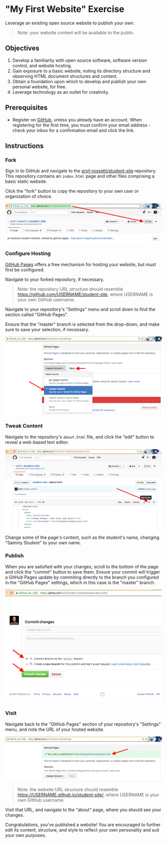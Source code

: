 # "My First Website" Exercise

Leverage an existing open source website to publish your own.

> Note: your website content will be available to the public.

## Objectives

  1. Develop a familiarity with open source software, software version control, and website hosting.
  2. Gain exposure to a basic website, noting its directory structure and observing HTML document structures and content.
  3. Obtain a foundation upon which to develop and publish your own personal website, for free.
  4. Leverage technology as an outlet for creativity.

## Prerequisites

  * Register on [GitHub](https://github.com/), unless you already have an account. When registering for the first time, you must confirm your email address - check your inbox for a confirmation email and click the link.

## Instructions

### Fork

Sign in to GitHub and navigate to the [prof-rossetti/student-site](https://github.com/prof-rossetti/student-site) repository. This repository contains an `index.html` page and other files comprising a basic static website.

Click the "fork" button to copy the repository to your own user or organization of choice.

![a screenshot of the repository with a red arrow pointing to the right side of the screen towards the fork button](step-1.png)

### Configure Hosting

[GitHub Pages](https://pages.github.com/) offers a free mechanism for hosting your website, but must first be configured.

Navigate to your forked repository, if necessary.

> Note: the repository URL structure should resemble https://github.com/USERNAME/student-site, where USERNAME is your own GitHub username.

Navigate to your repository's "Settings" menu and scroll down to find the section called "GitHub Pages".

Ensure that the "master" branch is selected from the drop-down, and make sure to save your selection, if necessary.

![a screenshot of the repository settings with a dropdown selection showing the master branch](step-2.png)

### Tweak Content

Navigate to the repository's `about.html` file, and click the "edit" button to reveal a web-based text editor.

![a screenshot of the about.html file with an arrow pointing to the edit button](step-3.png)

Change some of the page's content, such as the student's name, changing "Sammy Student" to your own name.

### Publish

When you are satisfied with your changes, scroll to the bottom of the page and click the "commit" button to save them. Ensure your commit will trigger a GitHub Pages update by commiting directly to the branch you configured in the "GitHub Pages" settings, which in this case is the "master" branch.

![a screenshot of the about.html file with an arrow pointing to the edit button](step-4.png)

### Visit

Navigate back to the "GitHub Pages" section of your repository's "Settings" menu, and note the URL of your hosted website.

![a screenshot of the about.html file with an arrow pointing to the edit button](step-5.png)

> Note: the website URL structure should resemble https://USERNAME.github.io/student-site/, where USERNAME is your own GitHub username.

Visit that URL, and navigate to the "about" page, where you should see your changes.

Congratulations, you've published a website! You are encouraged to further edit its content, structure, and style to reflect your own personality and suit your own purposes.
